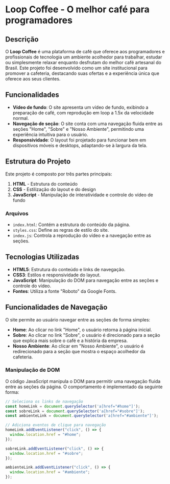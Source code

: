 # Loop Coffee - O melhor café para programadores

## Descrição

O **Loop Coffee** é uma plataforma de café que oferece aos programadores e profissionais de tecnologia um ambiente acolhedor para trabalhar, estudar ou simplesmente relaxar enquanto desfrutam do melhor café artesanal do Brasil. Este projeto foi desenvolvido como um site institucional para promover a cafeteria, destacando suas ofertas e a experiência única que oferece aos seus clientes.

## Funcionalidades

- **Vídeo de fundo**: O site apresenta um vídeo de fundo, exibindo a preparação de café, com reprodução em loop a 1.5x da velocidade normal.
- **Navegação de seção**: O site conta com uma navegação fluida entre as seções "Home", "Sobre" e "Nosso Ambiente", permitindo uma experiência intuitiva para o usuário.
- **Responsividade**: O layout foi projetado para funcionar bem em dispositivos móveis e desktops, adaptando-se à largura da tela.

## Estrutura do Projeto

Este projeto é composto por três partes principais:

1. **HTML** - Estrutura do conteúdo
2. **CSS** - Estilização do layout e do design
3. **JavaScript** - Manipulação de interatividade e controle do vídeo de fundo

### Arquivos

- `index.html`: Contém a estrutura do conteúdo da página.
- `styles.css`: Define as regras de estilo do site.
- `index.js`: Controla a reprodução do vídeo e a navegação entre as seções.

## Tecnologias Utilizadas

- **HTML5**: Estrutura do conteúdo e links de navegação.
- **CSS3**: Estilos e responsividade do layout.
- **JavaScript**: Manipulação do DOM para navegação entre as seções e controle do vídeo.
- **Fontes**: Utiliza a fonte "Roboto" da Google Fonts.

## Funcionalidades de Navegação

O site permite ao usuário navegar entre as seções de forma simples:

- **Home**: Ao clicar no link "Home", o usuário retorna à página inicial.
- **Sobre**: Ao clicar no link "Sobre", o usuário é direcionado para a seção que explica mais sobre o café e a história da empresa.
- **Nosso Ambiente**: Ao clicar em "Nosso Ambiente", o usuário é redirecionado para a seção que mostra o espaço acolhedor da cafeteria.

### Manipulação de DOM

O código JavaScript manipula o DOM para permitir uma navegação fluida entre as seções da página. O comportamento é implementado da seguinte forma:

```javascript
// Seleciona os links de navegação
const homeLink = document.querySelector('a[href="#home"]');
const sobreLink = document.querySelector('a[href="#sobre"]');
const ambienteLink = document.querySelector('a[href="#ambiente"]');

// Adiciona eventos de clique para navegação
homeLink.addEventListener("click", () => {
  window.location.href = "#home";
});

sobreLink.addEventListener("click", () => {
  window.location.href = "#sobre";
});

ambienteLink.addEventListener("click", () => {
  window.location.href = "#ambiente";
});
```
